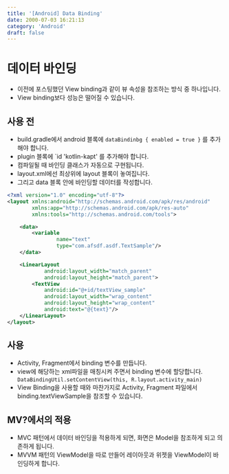 ```yaml
---
title: '[Android] Data Binding'
date: 2000-07-03 16:21:13
category: 'Android'
draft: false
---
```


# 데이터 바인딩

-   이전에 포스팅했던 View binding과 같이 뷰 속성을 참조하는 방식 중 하나입니다.
-   View binding보다 성능은 떨어질 수 있습니다.

## 사용 전

-   build.gradle에서 android 블록에 `dataBindinbg { enabled = true }` 를 추가해야 합니다.
-   plugin 블록에 \`id 'kotlin-kapt' 를 추가해야 합니다.
-   컴파일될 때 바인딩 클래스가 자동으로 구현됩니다.
-   layout.xml에선 최상위에 layout 블록이 놓여집니다.
-   그리고 data 블록 안에 바인딩할 데이터를 작성합니다.

```xml
<?xml version="1.0" encoding="utf-8"?>
<layout xmlns:android="http://schemas.android.com/apk/res/android"
        xmlns:app="http://schemas.android.com/apk/res-auto"
        xmlns:tools="http://schemas.android.com/tools">

    <data>
        <variable
                name="text"
                type="com.afsdf.asdf.TextSample"/>
    </data>

    <LinearLayout
            android:layout_width="match_parent"
            android:layout_height="match_parent">
        <TextView
            android:id="@+id/textView_sample"
            android:layout_width="wrap_content"
            android:layout_height="wrap_content"
            android:text="@{text}"/>
    </LinearLayout>
</layout>
```

## 사용

-   Activity, Fragment에서 binding 변수를 만듭니다.
-   view에 해당하는 xml파일을 매칭시켜 주면서 binding 변수에 할당합니다. `DataBindingUtil.setContentView(this, R.layout.activity_main)`
-   View Binding을 사용할 때와 마찬가지로 Activity, Fragment 파일에서 binding.textViewSample을 참조할 수 있습니다.

## MV?에서의 적용

-   MVC 패턴에서 데이터 바인딩을 적용하게 되면, 화면은 Model을 참조하게 되고 의존하게 됩니다.
-   MVVM 패턴의 ViewModel을 따로 만들어 레이아웃과 위젯을 ViewModel이 바인딩하게 합니다.